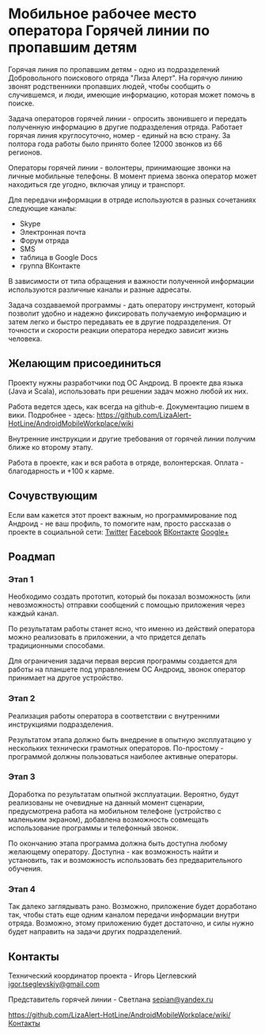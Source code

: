 # Мобильное рабочее место оператора Горячей линии по пропавшим детям

Горячая линия по пропавшим детям - одно из подразделений Добровольного поискового отряда "Лиза Алерт". На горячую линию звонят родственники пропавших людей, чтобы сообщить о случившемся, и люди, имеющие информацию, которая может помочь в поиске. 

Задача операторов горячей линии - опросить звонившего и передать полученную информацию в другие подразделения отряда. Работает горячая линия круглосуточно, номер - единый на всю страну. За полтора года работы было принято более 12000 звонков из 66 регионов. 

Операторы горячей линии - волонтеры, принимающие звонки на личные мобильные телефоны. В момент приема звонка оператор может находиться где угодно, включая улицу и транспорт. 

Для передачи информации в отряде используются в разных сочетаниях следующие каналы:
- Skype
- Электронная почта
- Форум отряда
- SMS
- таблица в Google Docs
- группа ВКонтакте

В зависимости от типа обращения и важности полученной информации используются различные каналы и разные адресаты. 

Задача создаваемой программы - дать оператору инструмент, который позволит удобно и надежно фиксировать получаемую информацию и затем легко и быстро передавать ее в другие подразделения. От точности и скорости реакции оператора нередко зависит жизнь человека.

## Желающим присоединиться

Проекту нужны разработчики под ОС Андроид. В проекте два языка (Java и Scala), использовать при решении задач можно любой их них. 

Работа ведется здесь, как всегда на github-е. Документацию пишем в вики. Подробнее - здесь: https://github.com/LizaAlert-HotLine/AndroidMobileWorkplace/wiki

Внутренние инструкции и другие требования от горячей линии получим ближе ко второму этапу. 

Работа в проекте, как и вся работа в отряде, волонтерская. Оплата - благодарность и +100 к карме. 

## Сочувствующим

Если вам кажется этот проект важным, но программирование под Андроид - не ваш профиль, то помогите нам, просто рассказав о проекте в социальной сети: [Twitter](http://twitter.com/intent/tweet?text=%D0%9F%D1%80%D0%BE%D0%B3%D1%80%D0%B0%D0%BC%D0%BC%D0%B8%D1%81%D1%82%D1%8B%20%D0%BF%D0%BE%D0%B4%20%D0%90%D0%BD%D0%B4%D1%80%D0%BE%D0%B8%D0%B4%20%D0%BF%D0%BE%D0%BC%D0%BE%D0%B3%D0%B0%D1%8E%D1%82%20%D0%94%D0%BE%D0%B1%D1%80%D0%BE%D0%B2%D0%BE%D0%BB%D1%8C%D0%BD%D0%BE%D0%BC%D1%83%20%D0%BE%D1%82%D1%80%D1%8F%D0%B4%D1%83%20%D0%BF%D0%BE%20%D0%BF%D0%BE%D0%B8%D1%81%D0%BA%D1%83%20%D0%BF%D1%80%D0%BE%D0%BF%D0%B0%D0%B2%D1%88%D0%B8%D1%85%20%D0%B4%D0%B5%D1%82%D0%B5%D0%B9%20%22%D0%9B%D0%B8%D0%B7%D0%B0%20%D0%90%D0%BB%D0%B5%D1%80%D1%82%22%20http%3A%2F%2Fbit.ly%2F1oj3ZSa%20%D0%9F%D1%80%D0%B8%D1%81%D0%BE%D0%B5%D0%B4%D0%B8%D0%BD%D1%8F%D0%B9%D1%82%D0%B5%D1%81%D1%8C!) [Facebook](https://www.facebook.com/sharer/sharer.php?u=https://github.com/LizaAlert-HotLine/AndroidMobileWorkplace) [ВКонтакте](http://vkontakte.ru/share.php?url=https://github.com/LizaAlert-HotLine/AndroidMobileWorkplace) [Google+](https://plus.google.com/share?url=https://github.com/LizaAlert-HotLine/AndroidMobileWorkplace)

## Роадмап

### Этап 1

Необходимо создать прототип, который бы показал возможность (или невозможность) отправки сообщений с помощью приложения через каждый канал. 

По результатам работы станет ясно, что именно из действий оператора можно реализовать в приложении, а что придется делать традиционными способами. 

Для ограничения задачи первая версия программы создается для работы на планшете под управлением ОС Андроид, звонок оператор принимает на другое устройство. 

### Этап 2

Реализация работы оператора в соответствии с внутренними инструкциями подразделения. 

Результатом этапа должно быть внедрение в опытную эксплуатацию у нескольких технически грамотных операторов. По-простому - программой должны пользоваться наиболее активные операторы. 

### Этап 3

Доработка по результатам опытной эксплуатации. Вероятно, будут реализованы не очевидные на данный момент сценарии, предусмотрена работа на мобильном телефоне (устройство с маленьким экраном), добавлена возможность совмещать использование программы и телефонный звонок. 

По окончанию этапа программа должна быть доступна любому желающему оператору. Доступна - как возможность найти и установить, так и возможность использовать без предварительного обучения. 

### Этап 4

Так далеко заглядывать рано. Возможно, приложение будет доработано так, чтобы стать еще одним каналом передачи информации внутри отряда. Возможно, этому приложению будет достаточно, и силы нужно будет направить на задачи других подразделений. 

## Контакты

Технический координатор проекта - Игорь Цеглевский igor.tseglevskiy@gmail.com

Представитель горячей линии - Светлана sepian@yandex.ru

https://github.com/LizaAlert-HotLine/AndroidMobileWorkplace/wiki/Контакты


